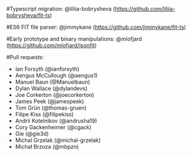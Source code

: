 #Typescript migration:
@liliia-bobrysheva (https://github.com/liliia-bobrysheva/fit-ts)

#ES6 FIT file parser:
@jimmykane (https://github.com/jimmykane/fit-ts)

#Early prototype and binary manipulations:
@mlofjard (https://github.com/mlofjard/jsonfit)

#Pull requests: 
- Ian Forsyth (@ianforsyth)
- Aengus McCullough (@aengus1)
- Manuel Baun (@Manuelbaun)
- Dylan Wallace (@dylandevs)
- Joe Corkerton (@joecorkerton)
- James Peek (@jamespeek)
- Tom Grün (@thomas-gruen)
- Filipe Kiss (@filipekiss)
- Andrii Kotelnikov (@andrusha19)
- Cory Gackenheimer (@cgack)
- Gie (@gie3d)
- Michal Grzelak (@michal-grzelak)
- Michał Brzoza (@mbpzn)
